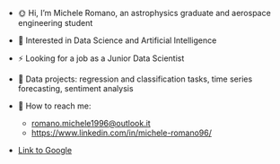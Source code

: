 - 🌞 Hi, I’m Michele Romano, an astrophysics graduate and aerospace engineering student
- 👀 Interested in Data Science and Artificial Intelligence
- ⚡ Looking for a job as a Junior Data Scientist
- 🍁 Data projects: regression and classification tasks, time series forecasting, sentiment analysis
- 🐝 How to reach me: 
  * romano.michele1996@outlook.it 
  * https://www.linkedin.com/in/michele-romano96/

- [Link to Google](https://www.google.com)


<!---
MicheleRomano1996/MicheleRomano1996 is a ✨ special ✨ repository because its `README.md` (this file) appears on your GitHub profile.
You can click the Preview link to take a look at your changes.
--->
